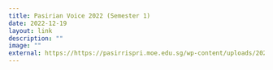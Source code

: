 ```yaml
---
title: Pasirian Voice 2022 (Semester 1)
date: 2022-12-19
layout: link
description: ""
image: ""
external: https://https://pasirrispri.moe.edu.sg/wp-content/uploads/2022/07/Pasirian-Voice_2022-Final.pdf
---
```




